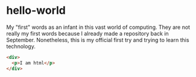 # hello-world
My "first" words as an infant in this vast world of computing.
They are not really my first words because I already made a repository back in September.
Nonetheless, this is my official first try and trying to learn this technology.

```html
<div>
  <p>I am html</p>
</div>
```
